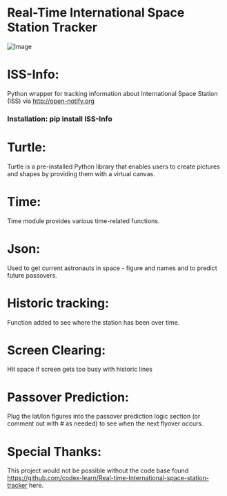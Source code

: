 # Real-Time International Space Station Tracker

![Image](https://i.imgur.com/5L6NHTM.png)

# ISS-Info:
 Python wrapper for tracking information about International Space Station (ISS) via http://open-notify.org
### Installation: pip install ISS-Info

# Turtle:
 Turtle is a pre-installed Python library that enables users to create pictures and shapes by providing them with a virtual canvas.

# Time:
 Time module provides various time-related functions.
 
# Json:
 Used to get current astronauts in space - figure and names and to predict future passovers.

# Historic tracking:
 Function added to see where the station has been over time.

# Screen Clearing:
 Hit space if screen gets too busy with historic lines
 
# Passover Prediction:
 Plug the lat/lon figures into the passover prediction logic section (or comment out with # as needed) to see when the next flyover occurs. 
 
# Special Thanks: 
 This project would not be possible without the code base found https://github.com/codex-learn/Real-time-International-space-station-tracker here.
